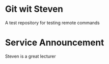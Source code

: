 # Git wit Steven
A test repository for testing remote commands
# Service Announcement
Steven is a great lecturer